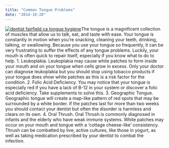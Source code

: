 ```yaml
---
title: "Common Tongue Problems"
date: "2014-10-28"
---
```


[![dentist fairfield ca tongue hygiene](/images/dentist-fairifield-ca-tongue-hygiene-300x201.jpg)](/images/dentist-fairifield-ca-tongue-hygiene.jpg)The tongue is a magnificent collection of muscles that allow us to talk, eat, and taste with ease. Your tongue is constantly in motion when you’re snacking, cleaning your teeth, drinking, talking, or swallowing. Because you use your tongue so frequently, it can be very frustrating to suffer the effects of any tongue problems. Luckily, your mouth is often quick to repair itself, especially if you know what to do to help. 1. Leukoplakia. Leukoplakia may cause white patches to form inside your mouth and on your tongue when cells grow in excess. Only your doctor can diagnose leukoplakia but you should stop using tobacco products if your tongue does show white patches as this is a risk factor for the condition. 2. Folic Acid Deficiency. You may notice that your tongue is especially red if you have a lack of B-12 in your system or discover a folic acid deficiency. Take supplements to solve this. 3. Geographic Tongue. Geographic tongue will create a map-like pattern of red spots that may be surrounded by a white border. If the patches last for more than two weeks you should contact your dentist but often the disorder is harmless and clears on its own. 4. Oral Thrush. Oral Thrush is commonly diagnosed in infants and the elderly who have weak immune systems. White patches may occur on your mouth and tongue with a ‘cottage cheese-like’ consistency. Thrush can be combatted by live, active cultures, like those in yogurt, as well as taking medication prescribed by your dentist to combat the infection.
